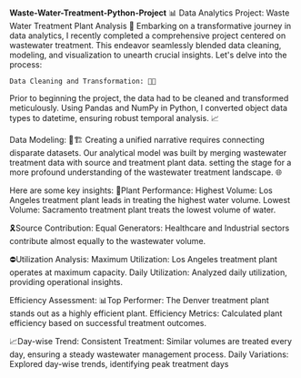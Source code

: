 **Waste-Water-Treatment-Python-Project**
📊 Data Analytics Project: Waste Water Treatment Plant Analysis 🌊 Embarking on a transformative journey in data analytics, I recently completed a comprehensive project centered on wastewater treatment. This endeavor seamlessly blended data cleaning, modeling, and visualization to unearth crucial insights. Let's delve into the process:

    Data Cleaning and Transformation: 🧹🔄
Prior to beginning the project, the data had to be cleaned and transformed meticulously. Using Pandas and NumPy in Python, I converted object data types to datetime, ensuring robust temporal analysis. 📈

   Data Modeling: 🤝🏗️
Creating a unified narrative requires connecting disparate datasets. Our analytical model was built by merging wastewater treatment data with source and treatment plant data. setting the stage for a more profound understanding of the wastewater treatment landscape. 🌐

Here are some key insights: 🔋Plant Performance: Highest Volume: Los Angeles treatment plant leads in treating the highest water volume. Lowest Volume: Sacramento treatment plant treats the lowest volume of water.

🎗️Source Contribution: Equal Generators: Healthcare and Industrial sectors contribute almost equally to the wastewater volume.

⛔Utilization Analysis: Maximum Utilization: Los Angeles treatment plant operates at maximum capacity. Daily Utilization: Analyzed daily utilization, providing operational insights.

Efficiency Assessment: 📊Top Performer: The Denver treatment plant stands out as a highly efficient plant. Efficiency Metrics: Calculated plant efficiency based on successful treatment outcomes.

📈Day-wise Trend: Consistent Treatment: Similar volumes are treated every day, ensuring a steady wastewater management process. Daily Variations: Explored day-wise trends, identifying peak treatment days

